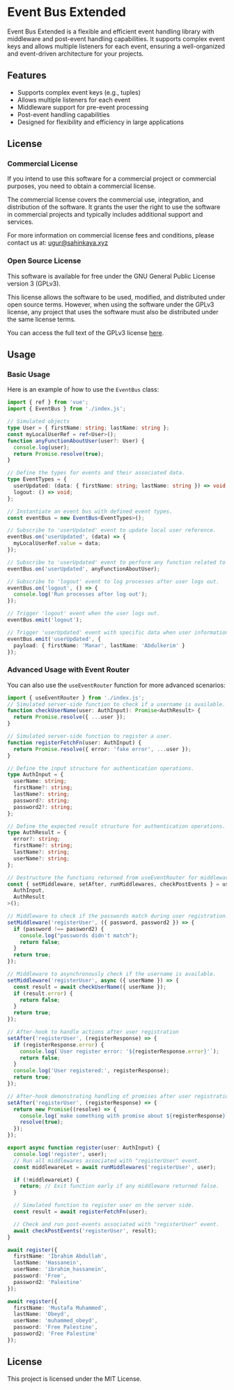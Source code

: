 # Event Bus Extended

Event Bus Extended is a flexible and efficient event handling library with middleware and post-event handling capabilities. It supports complex event keys and allows multiple listeners for each event, ensuring a well-organized and event-driven architecture for your projects.

## Features

- Supports complex event keys (e.g., tuples)
- Allows multiple listeners for each event
- Middleware support for pre-event processing
- Post-event handling capabilities
- Designed for flexibility and efficiency in large applications

## License

### Commercial License

If you intend to use this software for a commercial project or commercial purposes, you need to obtain a commercial license.

The commercial license covers the commercial use, integration, and distribution of the software. It grants the user the right to use the software in commercial projects and typically includes additional support and services.

For more information on commercial license fees and conditions, please contact us at: [ugur@sahinkaya.xyz](mailto:ugur@sahinkaya.xyz)

### Open Source License

This software is available for free under the GNU General Public License version 3 (GPLv3).

This license allows the software to be used, modified, and distributed under open source terms. However, when using the software under the GPLv3 license, any project that uses the software must also be distributed under the same license terms.

You can access the full text of the GPLv3 license [here](LICENSE-GPL.txt).

## Usage

### Basic Usage

Here is an example of how to use the `EventBus` class:

```typescript
import { ref } from 'vue';
import { EventBus } from './index.js';

// Simulated objects
type User = { firstName: string; lastName: string };
const myLocalUserRef = ref<User>();
function anyFunctionAboutUser(user?: User) {
  console.log(user);
  return Promise.resolve(true);
}

// Define the types for events and their associated data.
type EventTypes = {
  userUpdated: (data: { firstName: string; lastName: string }) => void;
  logout: () => void;
};

// Instantiate an event bus with defined event types.
const eventBus = new EventBus<EventTypes>();

// Subscribe to 'userUpdated' event to update local user reference.
eventBus.on('userUpdated', (data) => {
  myLocalUserRef.value = data;
});

// Subscribe to 'userUpdated' event to perform any function related to user data.
eventBus.on('userUpdated', anyFunctionAboutUser);

// Subscribe to 'logout' event to log processes after user logs out.
eventBus.on('logout', () => {
  console.log('Run processes after log out');
});

// Trigger 'logout' event when the user logs out.
eventBus.emit('logout');

// Trigger 'userUpdated' event with specific data when user information is updated.
eventBus.emit('userUpdated', {
  payload: { firstName: 'Manar', lastName: 'Abdulkerim' }
});
```

### Advanced Usage with Event Router

You can also use the `useEventRouter` function for more advanced scenarios:

```typescript
import { useEventRouter } from './index.js';
// Simulated server-side function to check if a username is available.
function checkUserName(user: AuthInput): Promise<AuthResult> {
  return Promise.resolve({ ...user });
}

// Simulated server-side function to register a user.
function registerFetchFn(user: AuthInput) {
  return Promise.resolve({ error: 'fake error', ...user });
}

// Define the input structure for authentication operations.
type AuthInput = {
  userName: string;
  firstName?: string;
  lastName?: string;
  password?: string;
  password2?: string;
};

// Define the expected result structure for authentication operations.
type AuthResult = {
  error?: string;
  firstName?: string;
  lastName?: string;
  userName?: string;
};

// Destructure the functions returned from useEventRouter for middleware and after-hooks.
const { setMiddleware, setAfter, runMiddlewares, checkPostEvents } = useEventRouter<
  AuthInput,
  AuthResult
>();

// Middleware to check if the passwords match during user registration.
setMiddleware('registerUser', ({ password, password2 }) => {
  if (password !== password2) {
    console.log("passwords didn't match");
    return false;
  }
  return true;
});

// Middleware to asynchronously check if the username is available.
setMiddleware('registerUser', async ({ userName }) => {
  const result = await checkUserName({ userName });
  if (result.error) {
    return false;
  }
  return true;
});

// After-hook to handle actions after user registration
setAfter('registerUser', (registerResponse) => {
  if (registerResponse.error) {
    console.log(`User register error: '${registerResponse.error}'`);
    return false;
  }
  console.log('User registered:', registerResponse);
  return true;
});

// After-hook demonstrating handling of promises after user registration.
setAfter('registerUser', (registerResponse) => {
  return new Promise((resolve) => {
    console.log(`make something with promise about ${registerResponse}`);
    resolve(true);
  });
});

export async function register(user: AuthInput) {
  console.log('register', user);
  // Run all middlewares associated with "registerUser" event.
  const middlewareLet = await runMiddlewares('registerUser', user);

  if (!middlewareLet) {
    return; // Exit function early if any middleware returned false.
  }

  // Simulated function to register user on the server side.
  const result = await registerFetchFn(user);

  // Check and run post-events associated with "registerUser" event.
  await checkPostEvents('registerUser', result);
}

await register({
  firstName: 'İbrahim Abdullah',
  lastName: 'Hassanein',
  userName: 'ibrahim_hassanein',
  password: 'Free',
  password2: 'Palestine'
});

await register({
  firstName: 'Mustafa Muhammed',
  lastName: 'Obeyd',
  userName: 'muhammed_obeyd',
  password: 'Free Palestine',
  password2: 'Free Palestine'
});
```

## License

This project is licensed under the MIT License.
